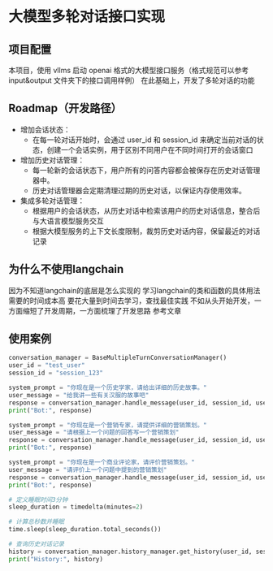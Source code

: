 # 大模型多轮对话接口实现


## 项目配置

本项目，使用 vllms 启动 openai 格式的大模型接口服务（格式规范可以参考 input&output 文件夹下的接口调用样例）
在此基础上，开发了多轮对话的功能


## Roadmap（开发路径）

- 增加会话状态：
  - 在每一轮对话开始时，会通过 user_id 和 session_id 来确定当前对话的状态，创建一个会话实例，用于区别不同用户在不同时间打开的会话窗口
- 增加历史对话管理：
  - 每一轮新的会话状态下，用户所有的问答内容都会被保存在历史对话管理器中。
  - 历史对话管理器会定期清理过期的历史对话，以保证内存使用效率。
- 集成多轮对话管理：
  - 根据用户的会话状态，从历史对话中检索该用户的历史对话信息，整合后与大语言模型服务交互
  - 根据大模型服务的上下文长度限制，裁剪历史对话内容，保留最近的对话记录


## 为什么不使用langchain

因为不知道langchain的底层是怎么实现的
学习langchain的类和函数的具体用法需要的时间成本高
要花大量到时间去学习，查找最佳实践
不如从头开始开发，一方面缩短了开发周期，一方面梳理了开发思路
参考文章
[]()


## 使用案例

```python
conversation_manager = BaseMultipleTurnConversationManager()
user_id = "test_user"
session_id = "session_123"

system_prompt = "你现在是一个历史学家，请给出详细的历史故事。"
user_message = "给我讲一些有关汉服的故事吧"
response = conversation_manager.handle_message(user_id, session_id, user_message, system_prompt)
print("Bot:", response)

system_prompt = "你现在是一个营销专家，请提供详细的营销策划。"
user_message = "请根据上一个问题的回答写一个营销策划"
response = conversation_manager.handle_message(user_id, session_id, user_message, system_prompt)
print("Bot:", response)

system_prompt = "你现在是一个商业评论家，请评价营销策划。"
user_message = "请评价上一个问题中提到的营销策划"
response = conversation_manager.handle_message(user_id, session_id, user_message, system_prompt)
print("Bot:", response)

# 定义睡眠时间3分钟
sleep_duration = timedelta(minutes=2)

# 计算总秒数并睡眠
time.sleep(sleep_duration.total_seconds())

# 查询历史对话记录
history = conversation_manager.history_manager.get_history(user_id, session_id)
print("History:", history)
```
